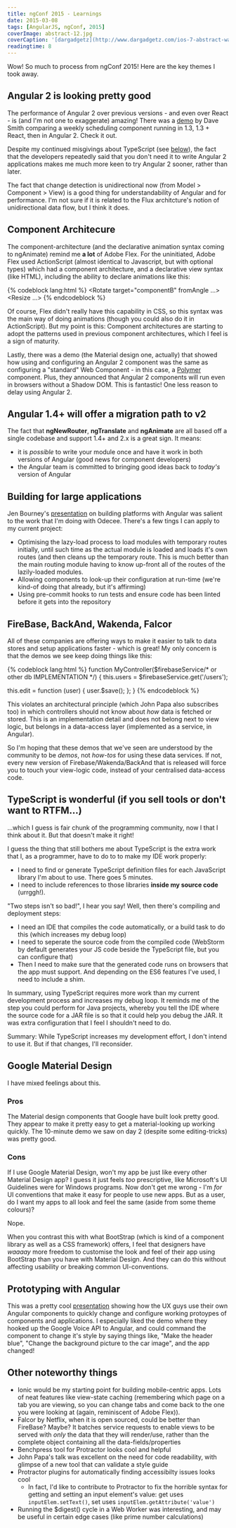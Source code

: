 ```yaml
---
title: ngConf 2015 - Learnings
date: 2015-03-08
tags: [AngularJS, ngConf, 2015]
coverImage: abstract-12.jpg
coverCaption: '[dargadgetz](http://www.dargadgetz.com/ios-7-abstract-wallpaper-pack-for-iphone-5-and-ipod-touch-retina/)'
readingtime: 8
---
```


Wow! So much to process from ngConf 2015! Here are the key themes I took away.

<!-- more -->

## Angular 2 is looking pretty good
The performance of Angular 2 over previous versions - and even over React - is (and I'm not one to exaggerate) amazing! There was a [demo](http://youtu.be/LgshdUnTNPc?list=PLOETEcp3DkCoNnlhE-7fovYvqwVPrRiY7) by Dave Smith comparing a weekly scheduling component running in 1.3, 1.3 + React, then in Angular 2. Check it out.

Despite my continued misgivings about TypeScript (see [below](#typescript)), the fact that the developers repeatedly said that you don't need it to write Angular 2 applications makes me much more keen to try Angular 2 sooner, rather than later.

The fact that change detection is unidirectional now (from Model > Component > View) is a good thing for understandability of Angular and for performance. I'm not sure if it is related to the Flux architcture's notion of unidirectional data flow, but I think it does.


## Component Architecure
The component-architecture (and the declarative animation syntax coming to ngAnimate) remind me **a lot** of Adobe Flex. For the uninitiated, Adobe Flex used ActionScript (almost identical to Javascript, but with optional types) which had a component architecture, and a declarative view syntax (like HTML), including the ability to declare animations like this:

{% codeblock lang:html %}
<Parallel>
  <Fade target="componentA" fromAlpha="0" toAlpha="1" duration="200"/>
  <Sequence>
    <Rotate target="componentB" fromAngle ...>
    <Resize ...>
  </Sequence>
</Parallel>
{% endcodeblock %}

Of course, Flex didn't really have this capability in CSS, so this syntax was the main way of doing animations (though you could also do it in ActionScript). But my point is this: Component architectures are starting to adopt the patterns used in previous component architectures, which I feel is a sign of maturity.

Lastly, there was a demo (the Material design one, actually) that showed how using and configuring an Angular 2 component was the same as configuring a "standard" Web Component - in this case, a [Polymer](https://www.polymer-project.org/) component. Plus, they announced that Angular 2 components will run even in browsers without a Shadow DOM. This is fantastic! One less reason to delay using Angular 2.


## Angular 1.4+ will offer a migration path to v2
The fact that **ngNewRouter**, **ngTranslate** and **ngAnimate** are all based off a single codebase and support 1.4+ and 2.x is a great sign. It means:

- it is *possible* to write your module once and have it work in both versions of Angular (good news for component developers)
- the Angular team is committed to bringing good ideas back to *today's* version of Angular


## Building for large applications
Jen Bourney's [presentation](http://youtu.be/cVTN8msr5DE?list=PLOETEcp3DkCoNnlhE-7fovYvqwVPrRiY7) on building platforms with Angular was salient to the work that I'm doing with Odecee. There's a few tings I can apply to my current project:

- Optimising the lazy-load process to load modules with temporary routes initially, until such time as the actual module is loaded and loads it's own routes (and then cleans up the temporary route. This is much better than the main routing module having to know up-front all of the routes of the lazily-loaded modules.
- Allowing components to look-up their configuration at run-time (we're kind-of doing that already, but it's affirming)
- Using pre-commit hooks to run tests and ensure code has been linted before it gets into the repository



## FireBase, BackAnd, Wakenda, Falcor
All of these companies are offering ways to make it easier to talk to data stores and setup applications faster - which is great! My only concern is that the demos we see keep doing things like this:

{% codeblock lang:html %}
function MyController($firebaseService/* or other db IMPLEMENTATION */) {
  this.users = $firebaseService.get('/users');
  
  this.edit = function (user) {
    user.$save();
  };
}
{% endcodeblock %}

This violates an architectural principle (which John Papa also subscribes too) in which controllers should not know about *how* data is fetched or stored. This is an implementation detail and does not belong next to view logic, but belongs in a data-access layer (implemented as a service, in Angular).

So I'm hoping that these demos that we've seen are understood by the community to be *demos*, not *how-tos* for using these data services. If not, every new version of Firebase/Wakenda/BackAnd that is released will force you to touch your view-logic code, instead of your centralised data-access code.

<a name="typescript"></a>

## TypeScript is wonderful (if you sell tools or don't want to RTFM...)
...which I guess is fair chunk of the programming community, now I that I think about it. But that doesn't make it right!

I guess the thing that still bothers me about TypeScript is the extra work that I, as a programmer, have to do to to make my IDE work properly:

- I need to find or generate TypeScript definition files for each JavaScript library I'm about to use. There goes 5 minutes.
- I need to include references to those libraries **inside my source code** (urrggh!).

"Two steps isn't so bad!", I hear you say! Well, then there's compiling and deployment steps:

- I need an IDE that compiles the code automatically, or a build task to do this (which increases my debug loop)
- I need to seperate the source code from the compiled code (WebStorm by default generates your JS code beside the TypeScript file, but you can configure that)
- Then I need to make sure that the generated code runs on browsers that the app must support. And depending on the ES6 features I've used, I need to include a shim.
  
In summary, using TypeScript requires more work than my current development process and increases my debug loop. It reminds me of the step you could perform for Java projects, whereby you tell the IDE where the source code for a JAR file is so that it could help you debug the JAR. It was extra configuration that I feel I shouldn't need to do.

Summary: While TypeScript increases my development effort, I don't intend to use it. But if that changes, I'll reconsider.


## Google Material Design
I have mixed feelings about this. 

### Pros
The Material design components that Google have built look pretty good. They appear to make it pretty easy to get a material-looking up working quickly. The 10-minute demo we saw on day 2 (despite some editing-tricks) was pretty good.

### Cons
If I use Google Material Design, won't my app be just like every other Material Design app? I guess it just feels *too* prescriptive, like Microsoft's UI Guidelines were for Windows programs. Now don't get me wrong - I'm *for* UI conventions that make it easy for people to use new apps. But as a user, do I want my apps to all look and feel the same (aside from some theme colours)? 

Nope. 

When you contrast this with what BootStrap (which is kind of a component library as well as a CSS framework) offers, I feel that designers have *waaaay* more freedom to customise the look and feel of their app using BootStrap than you have with Material Design. And they can do this without affecting usability or breaking common UI-conventions.


## Prototyping with Angular 
This was a pretty cool [presentation](http://youtu.be/ufZpHuiyepg?list=PLOETEcp3DkCoNnlhE-7fovYvqwVPrRiY7) showing how the UX guys use their own Angular components to quickly change and configure working protoypes of components and applications. I especially liked the demo where they hooked up the Google Voice API to Angular, and could command the component to change it's style by saying things like, "Make the header blue", "Change the background picture to the car image", and the app changed!


## Other noteworthy things
- Ionic would be my starting point for building mobile-centric apps. Lots of neat features like view-state caching (remembering which page on a tab you are viewing, so you can change tabs and come back to the one you were looking at (again, reminiscent of Adobe Flex)).
- Falcor by Netflix, when it is open sourced, could be better than FireBase? Maybe? It batches service requests to enable views to be served with *only* the data that they will render/use, rather than the complete object containing all the data-fields/properties
- Benchpress tool for Protractor looks cool and helpful
- John Papa's talk was excellent on the need for code readability, with glimpse of a new tool that can validate a style guide
- Protractor plugins for automatically finding accessibilty issues looks cool
  - In fact, I'd like to contribute to Protractor to fix the horrible syntax for getting and setting an input element's value: get uses `inputElem.setText()`, set uses `inputElem.getAttribute('value')` 
- Running the $digest() cycle in a Web Worker was interesting, and may be useful in certain edge cases (like prime number calculations)
